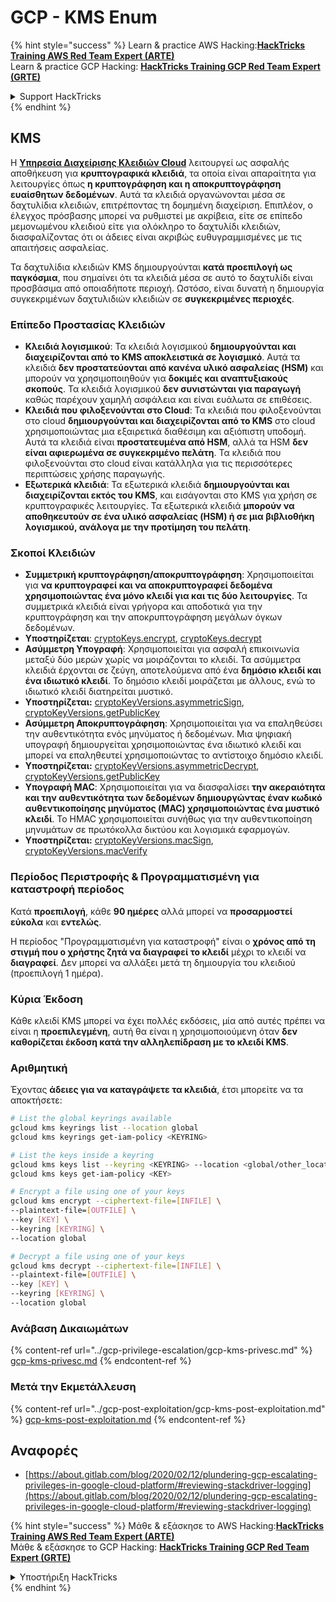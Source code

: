# GCP - KMS Enum

{% hint style="success" %}
Learn & practice AWS Hacking:<img src="../../../.gitbook/assets/image (1) (1) (1) (1).png" alt="" data-size="line">[**HackTricks Training AWS Red Team Expert (ARTE)**](https://training.hacktricks.xyz/courses/arte)<img src="../../../.gitbook/assets/image (1) (1) (1) (1).png" alt="" data-size="line">\
Learn & practice GCP Hacking: <img src="../../../.gitbook/assets/image (2) (1).png" alt="" data-size="line">[**HackTricks Training GCP Red Team Expert (GRTE)**<img src="../../../.gitbook/assets/image (2) (1).png" alt="" data-size="line">](https://training.hacktricks.xyz/courses/grte)

<details>

<summary>Support HackTricks</summary>

* Check the [**subscription plans**](https://github.com/sponsors/carlospolop)!
* **Join the** 💬 [**Discord group**](https://discord.gg/hRep4RUj7f) or the [**telegram group**](https://t.me/peass) or **follow** us on **Twitter** 🐦 [**@hacktricks\_live**](https://twitter.com/hacktricks_live)**.**
* **Share hacking tricks by submitting PRs to the** [**HackTricks**](https://github.com/carlospolop/hacktricks) and [**HackTricks Cloud**](https://github.com/carlospolop/hacktricks-cloud) github repos.

</details>
{% endhint %}

## KMS

Η [**Υπηρεσία Διαχείρισης Κλειδιών Cloud**](https://cloud.google.com/kms/docs/) λειτουργεί ως ασφαλής αποθήκευση για **κρυπτογραφικά κλειδιά**, τα οποία είναι απαραίτητα για λειτουργίες όπως **η κρυπτογράφηση και η αποκρυπτογράφηση ευαίσθητων δεδομένων**. Αυτά τα κλειδιά οργανώνονται μέσα σε δαχτυλίδια κλειδιών, επιτρέποντας τη δομημένη διαχείριση. Επιπλέον, ο έλεγχος πρόσβασης μπορεί να ρυθμιστεί με ακρίβεια, είτε σε επίπεδο μεμονωμένου κλειδιού είτε για ολόκληρο το δαχτυλίδι κλειδιών, διασφαλίζοντας ότι οι άδειες είναι ακριβώς ευθυγραμμισμένες με τις απαιτήσεις ασφαλείας.

Τα δαχτυλίδια κλειδιών KMS δημιουργούνται **κατά προεπιλογή ως παγκόσμια**, που σημαίνει ότι τα κλειδιά μέσα σε αυτό το δαχτυλίδι είναι προσβάσιμα από οποιαδήποτε περιοχή. Ωστόσο, είναι δυνατή η δημιουργία συγκεκριμένων δαχτυλιδιών κλειδιών σε **συγκεκριμένες περιοχές**.

### Επίπεδο Προστασίας Κλειδιών

* **Κλειδιά λογισμικού**: Τα κλειδιά λογισμικού **δημιουργούνται και διαχειρίζονται από το KMS αποκλειστικά σε λογισμικό**. Αυτά τα κλειδιά **δεν προστατεύονται από κανένα υλικό ασφαλείας (HSM)** και μπορούν να χρησιμοποιηθούν για **δοκιμές και αναπτυξιακούς σκοπούς**. Τα κλειδιά λογισμικού **δεν συνιστώνται για παραγωγή** καθώς παρέχουν χαμηλή ασφάλεια και είναι ευάλωτα σε επιθέσεις.
* **Κλειδιά που φιλοξενούνται στο Cloud**: Τα κλειδιά που φιλοξενούνται στο cloud **δημιουργούνται και διαχειρίζονται από το KMS** στο cloud χρησιμοποιώντας μια εξαιρετικά διαθέσιμη και αξιόπιστη υποδομή. Αυτά τα κλειδιά είναι **προστατευμένα από HSM**, αλλά τα HSM **δεν είναι αφιερωμένα σε συγκεκριμένο πελάτη**. Τα κλειδιά που φιλοξενούνται στο cloud είναι κατάλληλα για τις περισσότερες περιπτώσεις χρήσης παραγωγής.
* **Εξωτερικά κλειδιά**: Τα εξωτερικά κλειδιά **δημιουργούνται και διαχειρίζονται εκτός του KMS**, και εισάγονται στο KMS για χρήση σε κρυπτογραφικές λειτουργίες. Τα εξωτερικά κλειδιά **μπορούν να αποθηκευτούν σε ένα υλικό ασφαλείας (HSM) ή σε μια βιβλιοθήκη λογισμικού, ανάλογα με την προτίμηση του πελάτη**.

### Σκοποί Κλειδιών

* **Συμμετρική κρυπτογράφηση/αποκρυπτογράφηση**: Χρησιμοποιείται για **να κρυπτογραφεί και να αποκρυπτογραφεί δεδομένα χρησιμοποιώντας ένα μόνο κλειδί για και τις δύο λειτουργίες**. Τα συμμετρικά κλειδιά είναι γρήγορα και αποδοτικά για την κρυπτογράφηση και την αποκρυπτογράφηση μεγάλων όγκων δεδομένων.
* **Υποστηρίζεται**: [cryptoKeys.encrypt](https://cloud.google.com/kms/docs/reference/rest/v1/projects.locations.keyRings.cryptoKeys/encrypt), [cryptoKeys.decrypt](https://cloud.google.com/kms/docs/reference/rest/v1/projects.locations.keyRings.cryptoKeys/decrypt)
* **Ασύμμετρη Υπογραφή**: Χρησιμοποιείται για ασφαλή επικοινωνία μεταξύ δύο μερών χωρίς να μοιράζονται το κλειδί. Τα ασύμμετρα κλειδιά έρχονται σε ζεύγη, αποτελούμενα από ένα **δημόσιο κλειδί και ένα ιδιωτικό κλειδί**. Το δημόσιο κλειδί μοιράζεται με άλλους, ενώ το ιδιωτικό κλειδί διατηρείται μυστικό.
* **Υποστηρίζεται:** [cryptoKeyVersions.asymmetricSign](https://cloud.google.com/kms/docs/reference/rest/v1/projects.locations.keyRings.cryptoKeys.cryptoKeyVersions/asymmetricSign), [cryptoKeyVersions.getPublicKey](https://cloud.google.com/kms/docs/reference/rest/v1/projects.locations.keyRings.cryptoKeys.cryptoKeyVersions/getPublicKey)
* **Ασύμμετρη Αποκρυπτογράφηση**: Χρησιμοποιείται για να επαληθεύσει την αυθεντικότητα ενός μηνύματος ή δεδομένων. Μια ψηφιακή υπογραφή δημιουργείται χρησιμοποιώντας ένα ιδιωτικό κλειδί και μπορεί να επαληθευτεί χρησιμοποιώντας το αντίστοιχο δημόσιο κλειδί.
* **Υποστηρίζεται:** [cryptoKeyVersions.asymmetricDecrypt](https://cloud.google.com/kms/docs/reference/rest/v1/projects.locations.keyRings.cryptoKeys.cryptoKeyVersions/asymmetricDecrypt), [cryptoKeyVersions.getPublicKey](https://cloud.google.com/kms/docs/reference/rest/v1/projects.locations.keyRings.cryptoKeys.cryptoKeyVersions/getPublicKey)
* **Υπογραφή MAC**: Χρησιμοποιείται για να διασφαλίσει **την ακεραιότητα και την αυθεντικότητα των δεδομένων δημιουργώντας έναν κωδικό αυθεντικοποίησης μηνύματος (MAC) χρησιμοποιώντας ένα μυστικό κλειδί**. Το HMAC χρησιμοποιείται συνήθως για την αυθεντικοποίηση μηνυμάτων σε πρωτόκολλα δικτύου και λογισμικά εφαρμογών.
* **Υποστηρίζεται:** [cryptoKeyVersions.macSign](https://cloud.google.com/kms/docs/reference/rest/v1/projects.locations.keyRings.cryptoKeys.cryptoKeyVersions/macSign), [cryptoKeyVersions.macVerify](https://cloud.google.com/kms/docs/reference/rest/v1/projects.locations.keyRings.cryptoKeys.cryptoKeyVersions/macVerify)

### Περίοδος Περιστροφής & Προγραμματισμένη για καταστροφή περίοδος

Κατά **προεπιλογή**, κάθε **90 ημέρες** αλλά μπορεί να **προσαρμοστεί εύκολα** και **εντελώς**.

Η περίοδος "Προγραμματισμένη για καταστροφή" είναι ο **χρόνος από τη στιγμή που ο χρήστης ζητά να διαγραφεί το κλειδί** μέχρι το κλειδί να **διαγραφεί**. Δεν μπορεί να αλλάξει μετά τη δημιουργία του κλειδιού (προεπιλογή 1 ημέρα).

### Κύρια Έκδοση

Κάθε κλειδί KMS μπορεί να έχει πολλές εκδόσεις, μία από αυτές πρέπει να είναι η **προεπιλεγμένη**, αυτή θα είναι η χρησιμοποιούμενη όταν **δεν καθορίζεται έκδοση κατά την αλληλεπίδραση με το κλειδί KMS**.

### Αριθμητική

Έχοντας **άδειες για να καταγράψετε τα κλειδιά**, έτσι μπορείτε να τα αποκτήσετε:
```bash
# List the global keyrings available
gcloud kms keyrings list --location global
gcloud kms keyrings get-iam-policy <KEYRING>

# List the keys inside a keyring
gcloud kms keys list --keyring <KEYRING> --location <global/other_locations>
gcloud kms keys get-iam-policy <KEY>

# Encrypt a file using one of your keys
gcloud kms encrypt --ciphertext-file=[INFILE] \
--plaintext-file=[OUTFILE] \
--key [KEY] \
--keyring [KEYRING] \
--location global

# Decrypt a file using one of your keys
gcloud kms decrypt --ciphertext-file=[INFILE] \
--plaintext-file=[OUTFILE] \
--key [KEY] \
--keyring [KEYRING] \
--location global
```
### Ανάβαση Δικαιωμάτων

{% content-ref url="../gcp-privilege-escalation/gcp-kms-privesc.md" %}
[gcp-kms-privesc.md](../gcp-privilege-escalation/gcp-kms-privesc.md)
{% endcontent-ref %}

### Μετά την Εκμετάλλευση

{% content-ref url="../gcp-post-exploitation/gcp-kms-post-exploitation.md" %}
[gcp-kms-post-exploitation.md](../gcp-post-exploitation/gcp-kms-post-exploitation.md)
{% endcontent-ref %}

## Αναφορές

* [https://about.gitlab.com/blog/2020/02/12/plundering-gcp-escalating-privileges-in-google-cloud-platform/#reviewing-stackdriver-logging](https://about.gitlab.com/blog/2020/02/12/plundering-gcp-escalating-privileges-in-google-cloud-platform/#reviewing-stackdriver-logging)

{% hint style="success" %}
Μάθε & εξάσκησε το AWS Hacking:<img src="../../../.gitbook/assets/image (1) (1) (1) (1).png" alt="" data-size="line">[**HackTricks Training AWS Red Team Expert (ARTE)**](https://training.hacktricks.xyz/courses/arte)<img src="../../../.gitbook/assets/image (1) (1) (1) (1).png" alt="" data-size="line">\
Μάθε & εξάσκησε το GCP Hacking: <img src="../../../.gitbook/assets/image (2) (1).png" alt="" data-size="line">[**HackTricks Training GCP Red Team Expert (GRTE)**<img src="../../../.gitbook/assets/image (2) (1).png" alt="" data-size="line">](https://training.hacktricks.xyz/courses/grte)

<details>

<summary>Υποστήριξη HackTricks</summary>

* Έλεγξε τα [**σχέδια συνδρομής**](https://github.com/sponsors/carlospolop)!
* **Συμμετοχή στην** 💬 [**ομάδα Discord**](https://discord.gg/hRep4RUj7f) ή στην [**ομάδα telegram**](https://t.me/peass) ή **ακολούθησέ** μας στο **Twitter** 🐦 [**@hacktricks\_live**](https://twitter.com/hacktricks_live)**.**
* **Μοιράσου κόλπα hacking υποβάλλοντας PRs στα** [**HackTricks**](https://github.com/carlospolop/hacktricks) και [**HackTricks Cloud**](https://github.com/carlospolop/hacktricks-cloud) github repos.

</details>
{% endhint %}
